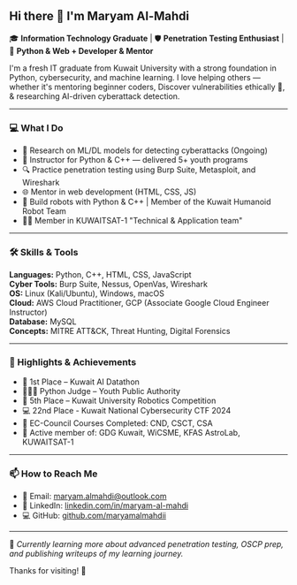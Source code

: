 ## Hi there 👋 I'm Maryam Al-Mahdi 

🎓 **Information Technology Graduate** | 🛡️ **Penetration Testing Enthusiast** | 🐍 **Python & Web + Developer & Mentor**

I'm a fresh IT graduate from Kuwait University with a strong foundation in Python, cybersecurity, and machine learning. 
I love helping others — 
whether it's mentoring beginner coders, 
Discover vulnerabilities ethically 🫣, 
& researching AI-driven cyberattack detection.

---

### 💻 What I Do
- 🧠 Research on ML/DL models for detecting cyberattacks (Ongoing)
- 🐍 Instructor for Python & C++ — delivered 5+ youth programs
- 🔍 Practice penetration testing using Burp Suite, Metasploit, and Wireshark
- 🌐 Mentor in web development (HTML, CSS, JS)
- 🤖 Build robots with Python & C++ | Member of the Kuwait Humanoid Robot Team
- 👩‍🚀 Member in KUWAITSAT-1 "Technical & Application team"

---

### 🛠️ Skills & Tools
**Languages:** Python, C++, HTML, CSS, JavaScript  
**Cyber Tools:** Burp Suite, Nessus, OpenVas, Wireshark  
**OS:** Linux (Kali/Ubuntu), Windows, macOS  
**Cloud:** AWS Cloud Practitioner, GCP (Associate Google Cloud Engineer Instructor)  
**Database:** MySQL  
**Concepts:** MITRE ATT&CK, Threat Hunting, Digital Forensics

---

### 🏅 Highlights & Achievements
- 🥇 1st Place – Kuwait AI Datathon  
- 👩🏻‍🏫 Python Judge – Youth Public Authority  
- 🏁 5th Place – Kuwait University Robotics Competition
- 💻 22nd Place - Kuwait National Cybersecurity CTF 2024
- 🥼 EC-Council Courses Completed: CND, CSCT, CSA  
- 🚀 Active member of: GDG Kuwait, WiCSME, KFAS AstroLab, KUWAITSAT-1

---

### 📫 How to Reach Me
- 📧 Email: [maryam.almahdi@outlook.com](mailto:maryam.almahdi@outlook.com)  
- 🔗 LinkedIn: [linkedin.com/in/maryam-al-mahdi](https://www.linkedin.com/in/maryam-al-mahdi/)  
- 💻 GitHub: [github.com/maryamalmahdii](https://github.com/maryamalmahdii)

---

🌱 *Currently learning more about advanced penetration testing, OSCP prep, and publishing writeups of my learning journey.*

Thanks for visiting! 💜
